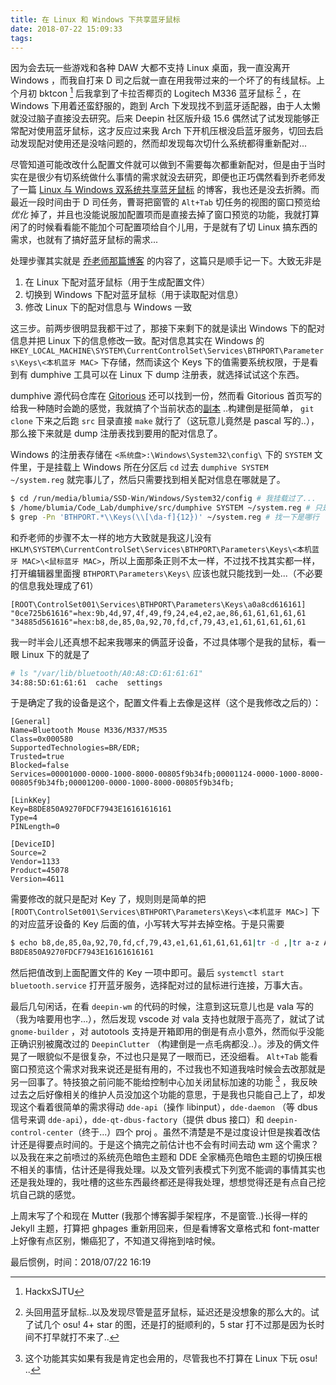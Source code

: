 ```yaml
---
title: 在 Linux 和 Windows 下共享蓝牙鼠标
date: 2018-07-22 15:09:33
tags:
---
```


因为会去玩一些游戏和各种 DAW 大都不支持 Linux 桌面，我一直没离开 Windows ，而我自打来 D 司之后就一直在用我带过来的一个坏了的有线鼠标。上个月初 bktcon [^1] 后我拿到了卡拉否椰页的 Logitech M336 蓝牙鼠标 [^2] ，在 Windows 下用着还蛮舒服的，跑到 Arch 下发现找不到蓝牙适配器，由于人太懒就没过脑子直接没去研究。后来 Deepin 社区版升级 15.6 偶然试了试发现能够正常配对使用蓝牙鼠标，这才反应过来我 Arch 下开机压根没启蓝牙服务，切回去启动发现配对使用还是没啥问题的，然而却发现每次切什么系统都得重新配对...

<!-- more -->

尽管知道可能改改什么配置文件就可以做到不需要每次都重新配对，但是由于当时实在是很少有切系统做什么事情的需求就没去研究，即便也正巧偶然看到乔老师发了一篇 [Linux 与 Windows 双系统共享蓝牙鼠标](https://blog.nanpuyue.com/2018/040.html) 的博客，我也还是没去折腾。而最近一段时间由于 D 司任务，曹哥把窗管的 `Alt+Tab` 切任务的视图的窗口预览给 _优化_ 掉了，并且也没能说服加配置项而是直接去掉了窗口预览的功能，我就打算闲了的时候看看能不能加个可配置项给自个儿用，于是就有了切 Linux 搞东西的需求，也就有了搞好蓝牙鼠标的需求...

处理步骤其实就是 [乔老师那篇博客](https://blog.nanpuyue.com/2018/040.html) 的内容了，这篇只是顺手记一下。大致无非是

 1. 在 Linux 下配对蓝牙鼠标（用于生成配置文件）
 2. 切换到 Windows 下配对蓝牙鼠标（用于读取配对信息）
 3. 修改 Linux 下的配对信息与 Windows 一致

这三步。前两步很明显我都干过了，那接下来剩下的就是读出 Windows 下的配对信息并把 Linux 下的信息修改一致。配对信息其实在 Windows 的 `HKEY_LOCAL_MACHINE\SYSTEM\CurrentControlSet\Services\BTHPORT\Parameters\Keys\<本机蓝牙 MAC>` 下存储，然而读这个 Keys 下的值需要系统权限，于是看到有 dumphive 工具可以在 Linux 下 dump 注册表，就选择试试这个东西。

dumphive 源代码仓库在 [Gitorious](https://gitorious.org/canaima-gnu-linux/dumphive) 还可以找到一份，然而看 Gitorious 首页写的给我一种随时会跪的感觉，我就搞了个当前状态的[副本](https://bitbucket.org/BLumia/dumphive/src/master/) ..构建倒是挺简单， `git clone` 下来之后跑 `src` 目录直接 `make` 就行了（这玩意儿竟然是 pascal 写的..），那么接下来就是 dump 注册表找到要用的配对信息了。

Windows 的注册表存储在 `<系统盘>:\Windows\System32\config\` 下的 `SYSTEM` 文件里，于是挂载上 Windows 所在分区后 `cd` 过去 `dumphive SYSTEM ~/system.reg` 就完事儿了，然后只需要找到相关配对信息在哪就是了。

``` bash
$ cd /run/media/blumia/SSD-Win/Windows/System32/config # 我挂载过了...
$ /home/blumia/Code_Lab/dumphive/src/dumphive SYSTEM ~/system.reg # 只是编译了，没把二进制扔到 PATH 里
$ grep -Pn 'BTHPORT.*\\Keys(\\[\da-f]{12})' ~/system.reg # 找一下是哪行
```

和乔老师的步骤不太一样的地方大致就是我这儿没有 `HKLM\SYSTEM\CurrentControlSet\Services\BTHPORT\Parameters\Keys\<本机蓝牙 MAC>\<鼠标蓝牙 MAC>`，所以上面那条正则不太一样，不过找不找其实都一样，打开编辑器里面搜 `BTHPORT\Parameters\Keys\` 应该也就只能找到一处...（不必要的信息我处理成了61）

``` plain
[ROOT\ControlSet001\Services\BTHPORT\Parameters\Keys\a0a8cd616161]
"0ce725b61616"=hex:9b,4d,97,4f,49,f9,24,e4,e2,ae,86,61,61,61,61,61
"34885d561616"=hex:b8,de,85,0a,92,70,fd,cf,79,43,e1,61,61,61,61,61
```

我一时半会儿还真想不起来我哪来的俩蓝牙设备，不过具体哪个是我的鼠标，看一眼 Linux 下的就是了

``` bash
# ls "/var/lib/bluetooth/A0:A8:CD:61:61:61"
34:88:5D:61:61:61  cache  settings
```

于是确定了我的设备是这个，配置文件看上去像是这样（这个是我修改之后的）：

``` plain
[General]
Name=Bluetooth Mouse M336/M337/M535
Class=0x000580
SupportedTechnologies=BR/EDR;
Trusted=true
Blocked=false
Services=00001000-0000-1000-8000-00805f9b34fb;00001124-0000-1000-8000-00805f9b34fb;00001200-0000-1000-8000-00805f9b34fb;

[LinkKey]
Key=B8DE850A9270FDCF7943E16161616161
Type=4
PINLength=0

[DeviceID]
Source=2
Vendor=1133
Product=45078
Version=4611
```

需要修改的就只是配对 Key 了，规则则是简单的把 `[ROOT\ControlSet001\Services\BTHPORT\Parameters\Keys\<本机蓝牙 MAC>]` 下的对应蓝牙设备的 Key 后面的值，小写转大写并去掉空格。于是只需要

``` bash
$ echo b8,de,85,0a,92,70,fd,cf,79,43,e1,61,61,61,61,61|tr -d ,|tr a-z A-Z
B8DE850A9270FDCF7943E16161616161
```

然后把值改到上面配置文件的 Key 一项中即可。最后 `systemctl start bluetooth.service` 打开蓝牙服务，选择配对过的鼠标进行连接，万事大吉。

最后几句闲话，在看 `deepin-wm` 的代码的时候，注意到这玩意儿也是 vala 写的（我为啥要用也字...），然后发现 vscode 对 vala 支持也就限于高亮了，就试了试 `gnome-builder` ，对 autotools 支持是开箱即用的倒是有点小意外，然而似乎没能正确识别被魔改过的 `DeepinClutter` （构建倒是一点毛病都没..）。涉及的俩文件晃了一眼貌似不是很复杂，不过也只是晃了一眼而已，还没细看。 `Alt+Tab` 能看窗口预览这个需求对我来说还是挺有用的，不过我也不知道我啥时候会去改那就是另一回事了。特技狼之前问能不能给控制中心加关闭鼠标加速的功能 [^3] ，我反映过去之后好像相关的维护人员没加这个功能的意思，于是我也只能自己上了，却发现这个看着很简单的需求得动 `dde-api`（操作 libinput），`dde-daemon` （等 dbus 信号来调 `dde-api`），`dde-qt-dbus-factory`（提供 dbus 接口）和 `deepin-control-center`（终于...）四个 proj 。虽然不清楚是不是过度设计但是挨着改估计还是得要点时间的。于是这个搞完之前估计也不会有时间去动 wm 这个需求？以及我在来之前喷过的系统亮色暗色主题和 DDE 全家桶亮色暗色主题的切换压根不相关的事情，估计还是得我处理。以及文管列表模式下列宽不能调的事情其实也还是我处理的，我吐槽的这些东西最终都还是得我处理，想想觉得还是有点自己挖坑自己跳的感觉。

上周末写了个和现在 Mutter (我那个博客脚手架程序，不是窗管..)长得一样的 Jekyll 主题，打算把 ghpages 重新用回来，但是看博客文章格式和 font-matter 上好像有点区别，懒癌犯了，不知道又得拖到啥时候。

最后惯例，时间：2018/07/22 16:19

[^1]: HackxSJTU
[^2]: 头回用蓝牙鼠标..以及发现尽管是蓝牙鼠标，延迟还是没想象的那么大的。试了试几个 osu! 4+ star 的图，还是打的挺顺利的，5 star 打不过那是因为长时间不打早就打不来了..
[^3]: 这个功能其实如果有我是肯定也会用的，尽管我也不打算在 Linux 下玩 osu! ..
